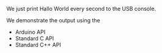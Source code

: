 
We just print Hallo World every second to the USB console.

We demonstrate the output using the

- Arduino API
- Standard C API
- Standard C++ API

